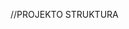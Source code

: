 //PROJEKTO STRUKTURA

<APP>
    <NAVIGATION>
        <NavLoginForm>
        <NavMainButtons>
        <NavLogoutButton>
    </NAVIGATION>
    <MAINPAGE>
        <Dashboard>
            <Graph>
            <Calendar>
        </Dashboard>
        <Incomes>
        <Expenses>
    </MAINPAGE>
</APP>
